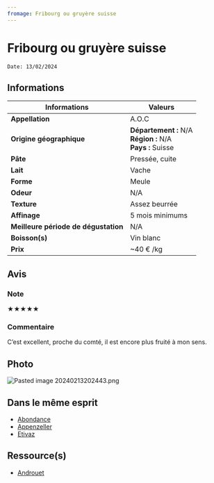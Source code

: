 ```yaml
---
fromage: Fribourg ou gruyère suisse
---
```

# Fribourg ou gruyère suisse

```
Date: 13/02/2024
```

## Informations

| Informations | Valeurs |
| ---- | ---- |
| **Appellation** | A.O.C |
| **Origine géographique** | **Département :** N/A<br>**Région :** N/A<br>**Pays :** Suisse   |
| **Pâte** | Pressée, cuite |
| **Lait** | Vache |
| **Forme** | Meule |
| **Odeur** | N/A |
| **Texture** | Assez beurrée |
| **Affinage** | 5 mois minimums |
| **Meilleure période de dégustation** | N/A |
| **Boisson(s)** | Vin blanc |
| **Prix** | ~40 € /kg |

## Avis
### Note
★★★★★
### Commentaire
C’est excellent, proche du comté, il est encore plus fruité à mon sens.

## Photo
![Pasted image 20240213202443.png](./M%C3%A9dias/Pasted%20image%2020240213202443.png)

## Dans le même esprit
* [Abondance](./Abondance.md)
* [Appenzeller](./Appenzeller.md)
* [Etivaz](./Etivaz.md)

## Ressource(s)
* [Androuet](http://www.androuet.com/gruyere-suisse-169.html)